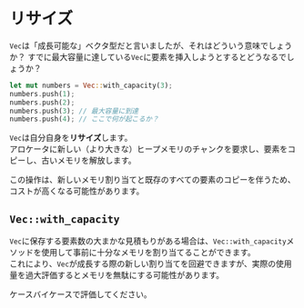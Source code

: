 # リサイズ

`Vec`は「成長可能な」ベクタ型だと言いましたが、それはどういう意味でしょうか？
すでに最大容量に達している`Vec`に要素を挿入しようとするとどうなるでしょうか？

```rust
let mut numbers = Vec::with_capacity(3);
numbers.push(1);
numbers.push(2);
numbers.push(3); // 最大容量に到達
numbers.push(4); // ここで何が起こるか？
```

`Vec`は自分自身を**リサイズ**します。\
アロケータに新しい（より大きな）ヒープメモリのチャンクを要求し、要素をコピーし、古いメモリを解放します。

この操作は、新しいメモリ割り当てと既存のすべての要素のコピーを伴うため、コストが高くなる可能性があります。

## `Vec::with_capacity`

`Vec`に保存する要素数の大まかな見積もりがある場合は、`Vec::with_capacity`メソッドを使用して事前に十分なメモリを割り当てることができます。\
これにより、`Vec`が成長する際の新しい割り当てを回避できますが、実際の使用量を過大評価するとメモリを無駄にする可能性があります。

ケースバイケースで評価してください。